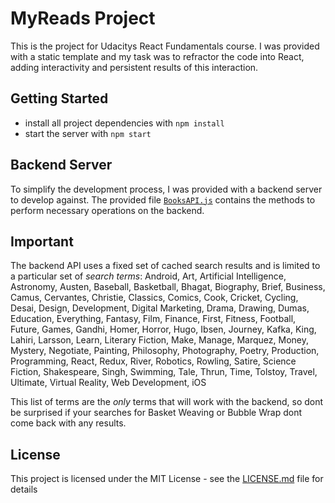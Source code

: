 # MyReads Project

This is the project for Udacitys React Fundamentals course. I was provided with a static template and my task was to refractor the code into React, adding interactivity and persistent results of this interaction.

## Getting Started

* install all project dependencies with `npm install`
* start the server with `npm start`


## Backend Server

To simplify the development process, I was provided with a backend server to develop against. The provided file [`BooksAPI.js`](src/BooksAPI.js) contains the methods to perform necessary operations on the backend.

## Important

The backend API uses a fixed set of cached search results and is limited to a particular set of _search terms_: Android, Art, Artificial Intelligence, Astronomy, Austen, Baseball, Basketball, Bhagat, Biography, Brief, Business, Camus, Cervantes, Christie, Classics, Comics, Cook, Cricket, Cycling, Desai, Design, Development, Digital Marketing, Drama, Drawing, Dumas, Education, Everything, Fantasy, Film, Finance, First, Fitness, Football, Future, Games, Gandhi, Homer, Horror, Hugo, Ibsen, Journey, Kafka, King, Lahiri, Larsson, Learn, Literary Fiction, Make, Manage, Marquez, Money, Mystery, Negotiate, Painting, Philosophy, Photography, Poetry, Production, Programming, React, Redux, River, Robotics, Rowling, Satire, Science Fiction, Shakespeare, Singh, Swimming, Tale, Thrun, Time, Tolstoy, Travel, Ultimate, Virtual Reality, Web Development, iOS

This list of terms are the _only_ terms that will work with the backend, so dont be surprised if your searches for Basket Weaving or Bubble Wrap dont come back with any results.


## License

This project is licensed under the MIT License - see the [LICENSE.md](LICENSE.md) file for details

